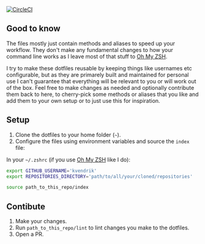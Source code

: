 [![CircleCI](https://circleci.com/gh/kvendrik/dotfiles.svg?style=svg)](https://circleci.com/gh/kvendrik/dotfiles)

## Good to know
The files mostly just contain methods and aliases to speed up your workflow. They don't make any fundamental changes to how your command line works as I leave most of that stuff to [Oh My ZSH](https://ohmyz.sh).

I try to make these dotfiles reusable by keeping things like usernames etc configurable, but as they are primarely built and maintained for personal use I can't guarantee that everything will be relevant to you or will work out of the box. Feel free to make changes as needed and optionally contribute them back to here, to cherry-pick some methods or aliases that you like and add them to your own setup or to just use this for inspiration.

## Setup
1. Clone the dotfiles to your home folder (`~`).
2. Configure the files using environment variables and source the `index` file:

In your `~/.zshrc` (if you use [Oh My ZSH](http://ohmyz.sh) like I do):
```bash
export GITHUB_USERNAME='kvendrik'
export REPOSITORIES_DIRECTORY='path/to/all/your/cloned/repositories'

source path_to_this_repo/index
```

## Contibute
1. Make your changes.
2. Run `path_to_this_repo/lint` to lint changes you make to the dotfiles.
3. Open a PR.
